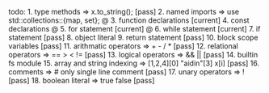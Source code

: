
todo: 
        1. type methods => x.to_string();                                       [pass]
        2. named imports => use std::collections::{map, set};
      @ 3. function declarations                                                [current]
        4. const declarations
      @ 5. for statement                                                        [current]
      @ 6. while statement                                                      [current]
        7. if statement                                                         [pass]
        8. object literal
        9. return statement                                                     [pass]
        10. block scope variables                                               [pass]
        11. arithmatic operators => + - / *                                     [pass]
        12. relational operators => == > < !=                                   [pass]
        13. logical operators => && ||                                          [pass]
        14. builtin fs module
        15. array and string indexing => [1,2,4][0] "aidin"[3] x[i]             [pass]
        16. comments => # only single line comment                              [pass]
        17. unary operators => !                                                [pass]
        18. boolean literal => true false                                       [pass]
